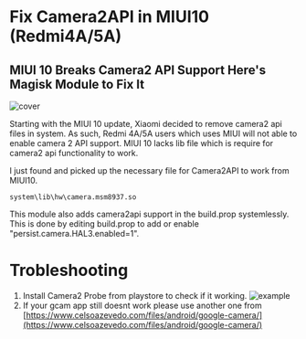 # Fix Camera2API in MIUI10 (Redmi4A/5A)
## MIUI 10 Breaks Camera2 API Support Here's Magisk Module to Fix It

![cover](https://i.imgur.com/Ah7kgM0.png)

Starting with the MIUI 10 update, Xiaomi decided to remove camera2 api files in system. As such, Redmi 4A/5A users which uses MIUI will not able to enable camera 2 API support. MIUI 10 lacks lib file which is require for camera2 api functionality to work.

I just found and picked up the necessary file for Camera2API to work from MIUI10.

    system\lib\hw\camera.msm8937.so
  
This module also adds camera2api support in the build.prop systemlessly. This is done by editing build.prop to add or enable "persist.camera.HAL3.enabled=1". 

# Trobleshooting
1. Install Camera2 Probe from playstore to check if it working.
![example](https://i.imgur.com/o8IvgzV.png)
2. If your gcam app still doesnt work please use another one from [https://www.celsoazevedo.com/files/android/google-camera/](https://www.celsoazevedo.com/files/android/google-camera/)
